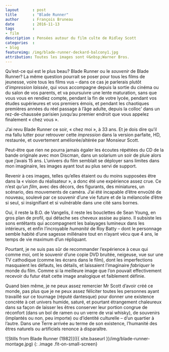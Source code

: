 ```yaml
---
layout      : post
title       : "Blade Runner"
author      : François Bruneau
date        : 2016-11-13
tags        :
- film
description : Pensées autour du film culte de Ridley Scott
categories  :
- blog
featureimg: /img/blade-runner-deckard-balcony1.jpg
attribution: Toutes les images sont ©&nbsp;Warner Bros.
---
```




Qu’est-ce qui est le plus beau? Blade Runner ou le *souvenir* de Blade Runner? La même question pourrait se poser pour tous les films de jeunesse, voire tous les films vus – dans ce cas je parlerais plutôt d’*impression laissée*, qui vous accompagne depuis la sortie du cinéma ou du salon de vos parents, et va poursuivre une lente maturation, sans que vous vous en rendiez compte, pendant la fin de votre lycée, pendant vos études supérieures et vos premiers émois, et pendant les chaotiques premières années du réel passage à l’âge adulte, depuis la colloc’ dans un rez-de-chaussée parisien jusqu’au premier endroit que vous appelez finalement « chez vous ».  

J’ai revu Blade Runner ce soir, « chez moi », à 33 ans. Et je dois dire qu’il ma fallu lutter pour retrouver cette *impression* dans la version parfaite, HD, restaurée, et ouvertement améliorée/altérée par Monsieur Scott.

Peut-être que rien ne pourra jamais égaler les écoutes répétées du CD de la bande originale avec mon Discman, dans un solarium un soir de pluie alors que j’avais 15 ans. L’univers du film semblait se déployer sans limites dans mon imaginaire, les images ayant tout au plus servi de support.

Revenir à ces images, telles qu’elles étaient ou du moins supposées être dans la « vision du réalisateur », a donc été une expérience assez crue. Ce n’est *qu’un film*, avec des décors, des figurants, des miniatures, un scénario, des mouvements de caméra. J’ai été incapable d’être envoûté de nouveau, soulevé par ce souvenir d’une vie future et de la mélancolie d’être si seul, si insignifiant et si vulnérable dans une cité sans bornes.

Oui, il reste la B.O. de Vangelis, il reste les bouclettes de Sean Young, en gros plan de profil, qui détache ses cheveux assise au piano. Il subsiste les sons entêtants qui accompagnent les balayages lumineux dans les intérieurs, et enfin l’incroyable *humanité* de Roy Batty – dont le personnage semble habité d’une sagesse millénaire tout en n’ayant vécu que 4 ans, le temps de vie maximum d’un répliquant.

Pourtant, je ne suis pas sûr de recommander l’expérience à ceux qui comme moi, ont le souvenir d’une copie DVD bruitée, neigeuse, vue sur une TV cathodique (comme les écrans dans le film), dont les imperfections masquaient les défauts, les détails, et laissaient l’imaginaire *fabriquer* le monde du film. Comme si la meilleure image que l’on pouvait effectivement recevoir du futur était cette image analogique et faiblement définie.

Quand bien même, je ne peux assez remercier Mr Scott d’avoir créé ce monde, pas plus que je ne peux assez féliciter toutes les personnes ayant travaillé sur ce tournage (réputé dantesque) pour donner une existence concrète à cet univers humide, saturé, et pourtant étrangement chaleureux dans sa façon de laisser les êtres conserver leur portion congrue de réconfort (dans un bol de ramen ou un verre de vrai whisky), de souvenirs (implantés ou non, peu importe) ou d’identité culturelle – d’un quartier à l’autre. Dans une Terre arrivée au terme de son existence, l’humanité des êtres naturels ou artificiels renonce à disparaître.

![Stills from Blade Runner (1982)]({{ site.baseurl }}/img/blade-runner-montage.jpg)
{: .image .fit-on-small-screen}
